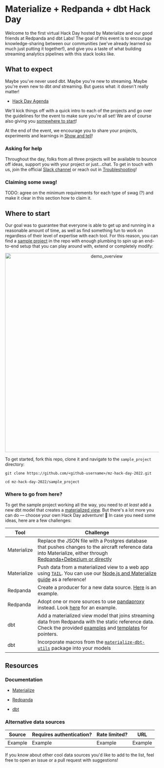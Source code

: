 # Materialize + Redpanda + dbt Hack Day

Welcome to the first virtual Hack Day hosted by Materialize and our good friends at Redpanda and dbt Labs! The goal of this event is to encourage knowledge-sharing between our communities (we've already learned so much just putting it together!), and give you a taste of what building streaming analytics pipelines with this stack looks like.

## What to expect

Maybe you've never used dbt. Maybe you're new to streaming. Maybe you're even new to dbt _and_ streaming. But guess what: it doesn't really matter!

* [Hack Day Agenda]()

We'll kick things off with a quick intro to each of the projects and go over the guidelines for the event to make sure you're all set! We are of course also giving you [somewhere to start](#where-to-start)!

At the end of the event, we encourage you to share your projects, experiments and learnings in [Show and tell](https://github.com/MaterializeInc/mz-hack-day-2022/discussions/categories/show-and-tell)!

### Asking for help

Throughout the day, folks from all three projects will be available to bounce off ideas, support you with your project or just...chat. To get in touch with us, join the official [Slack channel]() or reach out in [Troubleshooting](https://github.com/MaterializeInc/mz-hack-day-2022/discussions/categories/troubleshooting)!

### Claiming some swag!

TODO: agree on the minimum requirements for each type of swag (?) and make it clear in this section how to claim it.

## Where to start

Our goal was to guarantee that everyone is able to get up and running in a reasonable amount of time, as well as find something fun to work on regardless of their level of expertise with each tool. For this reason, you can find a [sample project](/sample_project/README.md) in the repo with enough plumbing to spin up an end-to-end setup that you can play around with, extend or completely modify:

<p align="center">
<img width="650" alt="demo_overview" src="https://user-images.githubusercontent.com/23521087/151333471-98ad518d-5ac5-444e-b065-83e3aaa42748.png">
</p>

To get started, fork this repo, clone it and navigate to the `sample_project` directory:

```
git clone https://github.com/<github-username>/mz-hack-day-2022.git

cd mz-hack-day-2022/sample_project
```

### Where to go from here?

To get the sample project working all the way, you need to _at least_ add a new dbt model that creates a [materialized view](https://materialize.com/docs/overview/api-components/#materialized-views). But there's a lot more you can do — choose your own Hack Day adventure! :cowboy_hat_face: In case you need some ideas, here are a few challenges:

| **Tool**       | **Challenge**            |
| -------------- | ------------------------ |
| Materialize    | Replace the JSON file with a Postgres database that pushes changes to the aircraft reference data into Materialize, either through [Redpanda+Debezium or directly](https://materialize.com/docs/guides/cdc-postgres/)                       |
| Materialize    | Push data from a materialized view to a web app using [`TAIL`](https://materialize.com/docs/sql/tail/). You can use our [Node.js and Materialize guide](https://materialize.com/docs/guides/node-js/) as a reference! |
| Redpanda       | Create a producer for a new data source. [Here](sample_project/MINI-RPM-TUTORIAL.md) is an example. |
| Redpanda       | Adopt one or more sources to use [pandaproxy](https://redpanda.com/blog/pandaproxy/) instead. Look [here](https://materialize.com/taking-streaming-analytics-further-faster-with-redpanda-materialize/) for an example. |
| dbt            | Add a materialized view model that joins streaming data from Redpanda with the static reference data. Check the provided [examples](/sample_project/dbt/models/examples) and [templates](/dbt/models/templates) for pointers. |
| dbt            | Incorporate macros from the [`materialize-dbt-utils`](https://hub.getdbt.com/materializeinc/materialize_dbt_utils/latest/) package into your models                  |

## Resources

### Documentation

* [Materialize](https://materialize.com/docs/)

* [Redpanda](https://docs.redpanda.com/)

* [dbt](https://docs.getdbt.com/docs/introduction)

### Alternative data sources

| **Source**       | **Requires authentication?** | **Rate limited?** | **URL**           |
| ---------------- | ---------------------------- | ----------------- | ----------------- |
| Example          | Example                      | Example           | Example           |

If you know about other cool data sources you'd like to add to the list, feel free to open an issue or a pull request with suggestions!
